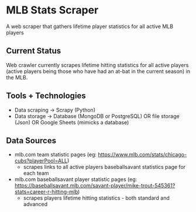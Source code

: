 # MLB Stats Scraper

A web scraper that gathers lifetime player statistics for all active MLB players

## Current Status

Web crawler currently scrapes lifetime hitting statistics for all active players (active players being those who have had an at-bat in the current season) in the MLB.

## Tools + Technologies

- Data scraping -> Scrapy (Python)
- Data storage -> Database (MongoDB or PostgreSQL) OR file storage (Json) OR Google Sheets (mimicks a database)

## Data Sources

- mlb.com team statistic pages (eg: https://www.mlb.com/stats/chicago-cubs?playerPool=ALL)
  - scrapes links to all active players baseballsavant statistics page for each team
- mlb.com baseballsavant player statistic pages (eg: https://baseballsavant.mlb.com/savant-player/mike-trout-545361?stats=career-r-hitting-mlb)
  - scrapes players lifetime hitting statistics - both standard and advanced


